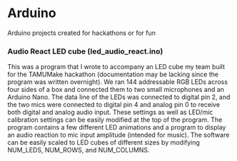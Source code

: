 # Arduino
Arduino projects created for hackathons or for fun

### Audio React LED cube (led_audio_react.ino)
This was a program that I wrote to accompany an LED cube my team built for the TAMUMake hackathon (documentation may be lacking since the program was written overnight). We ran 144 addressable RGB LEDs across four sides of a box and connected them to two small microphones and an Arduino Nano. The data line of the LEDs was connected to digital pin 2, and the two mics were connected to digital pin 4 and analog pin 0 to receive both digital and analog audio input. These settings as well as LED/mic calibration settings can be easily modified at the top of the program. The program contains a few different LED animations and a program to display an audio reaction to mic input amplitude (intended for music). The software can be easily scaled to LED cubes of different sizes by modifying NUM_LEDS, NUM_ROWS, and NUM_COLUMNS.
